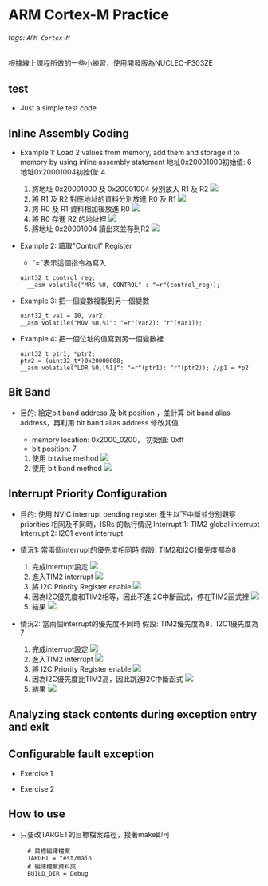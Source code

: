 # ARM Cortex-M Practice
###### tags: `ARM Cortex-M`
根據線上課程所做的一些小練習，使用開發版為NUCLEO-F303ZE

## test
- Just a simple test code

## Inline Assembly Coding
- Example 1: Load 2 values from memory, add them and storage it to memory by using inline assembly statement
             地址0x20001000初始值: 6
             地址0x20001004初始值: 4
  1. 將地址 0x20001000 及 0x20001004 分別放入 R1 及 R2
     ![](https://i.imgur.com/7PWQ7iV.png)
  2. 將 R1 及 R2 對應地址的資料分別放進 R0 及 R1
     ![](https://i.imgur.com/Bp7hF0M.png)
  3. 將 R0 及 R1 資料相加後放進 R0
     ![](https://i.imgur.com/pweeB9E.png)
  4. 將 R0 存進 R2 的地址裡
     ![](https://i.imgur.com/0IVLbN3.png)
  5. 將地址 0x20001004 讀出來並存到R2
     ![](https://i.imgur.com/1hqpqwq.png)

- Example 2: 讀取"Control" Register
  - "="表示這個指令為寫入
  ```C=
  uint32_t control_reg;
	__asm volatile("MRS %0, CONTROL" : "=r"(control_reg));
  ```  
  
- Example 3: 把一個變數複製到另一個變數
  ```C=
  uint32_t va1 = 10, var2;
  __asm volatile("MOV %0,%1": "=r"(var2): "r"(var1));
  ```
  
- Example 4: 把一個位址的值寫到另一個變數裡
  ```C=
  uint32_t ptr1, *ptr2;
  ptr2 = (uint32_t*)0x20000008;
  __asm volatile("LDR %0,[%1]": "=r"(ptr1): "r"(ptr2)); //p1 = *p2
  ```
  
## Bit Band
- 目的: 給定bit band address 及 bit position ，並計算 bit band alias address，再利用 bit band alias address 修改其值
  - memory location: 0x2000_0200， 初始值: 0xff
  - bit position: 7

  1. 使用 bitwise method
  ![](https://i.imgur.com/2Jjxi3x.png)
  2. 使用 bit band method
  ![](https://i.imgur.com/WVnp9jf.png)
     
## Interrupt Priority Configuration
- 目的: 使用 NVIC interrupt pending register 產生以下中斷並分別觀察 priorities 相同及不同時，ISRs 的執行情況
        Interrupt 1: TIM2 global interrupt
        Interrupt 2: I2C1 event interrupt

- 情況1: 當兩個interrupt的優先度相同時
  假設: TIM2和I2C1優先度都為8
  1. 完成interrupt設定
     ![](https://i.imgur.com/RQnhbvR.png)
  2. 進入TIM2 interrupt
     ![](https://i.imgur.com/anwhLCQ.png)
  3. 將 I2C Priority Register enable
     ![](https://i.imgur.com/kCmzevM.png)
  4. 因為I2C優先度和TIM2相等，因此不進I2C中斷函式，停在TIM2函式裡
     ![](https://i.imgur.com/9Sn1KXf.png)
  5. 結果
     ![](https://i.imgur.com/DHSQP6r.png)

- 情況2: 當兩個interrupt的優先度不同時
  假設: TIM2優先度為8，I2C1優先度為7
  1. 完成interrupt設定
     ![](https://i.imgur.com/RQnhbvR.png)
  2. 進入TIM2 interrupt
     ![](https://i.imgur.com/anwhLCQ.png)
  3. 將 I2C Priority Register enable
     ![](https://i.imgur.com/kCmzevM.png)
  4. 因為I2C優先度比TIM2高，因此跳進I2C中斷函式
     ![](https://i.imgur.com/zkuqGM5.png)
  5. 結果
     ![](https://i.imgur.com/RXKGtBP.png)

## Analyzing stack contents during exception entry and exit


## Configurable fault exception
- Exercise 1


- Exercise 2

## How to use
- 只要改TARGET的目標檔案路徑，接著make即可
  ```makefile=
    # 目標編譯檔案
    TARGET = test/main
    # 編譯檔案資料夾
    BUILD_DIR = Debug
  ```
